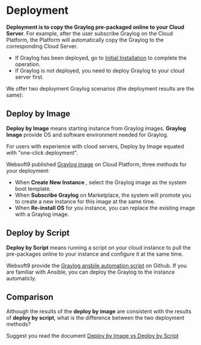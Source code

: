 # Deployment

**Deployment is to copy the Graylog pre-packaged online to your Cloud Server**. For example, after the user subscribe Graylog on the Cloud Platform, the Platform will automatically copy the Graylog to the corresponding Cloud Server.

- If Graylog has been deployed, go to [Initial Installation](/zh/stack-installation.md) to complete the operation.
- If Graylog is not deployed, you need to deploy Graylog to your cloud server first.

We offer two deployment Graylog scenarios (the deployment results are the same):

## Deploy by Image

**Deploy by Image** means starting instance from Graylog images. **Graylog Image** provide OS and software environment needed for Graylog.

For users with experience with cloud servers, Deploy by Image equated with "one-click deployment".

Websoft9 published [Graylog image](https://apps.websoft9.com/graylog) on Cloud Platform, three methods for your deployment:

* When **Create New Instance** , select the Graylog image as the system boot template.
* When **Subscribe Graylog** on Marketplace, the system will promote you to create a new instance for this image at the same time.
* When **Re-install OS** for you instance, you can replace the existing image with a Graylog image.

## Deploy by Script

**Deploy by Script** means running a script on your cloud instance to pull the pre-packages online to your instance and configure it at the same time.

Websoft9 provide the [Graylog ansbile automation script](https://github.com/Websoft9/ansible-graylog) on Github. If you are familiar with Ansible, you can deploy the Graylog to the instance automaticly.

## Comparison

Although the results of the **deploy by image** are consistent with the results of **deploy by script**, what is the difference between the two deployment methods?

Suggest you read the document [Deploy by Image vs Deploy by Script](https://support.websoft9.com/docs/faq/bz-product.html#deployment-comparison)